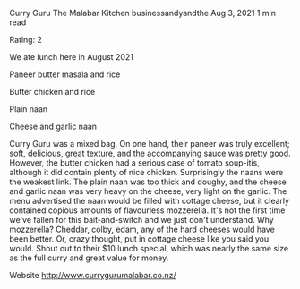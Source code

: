 Curry Guru The Malabar Kitchen
businessandyandthe
Aug 3, 2021
1 min read


Rating: 2 

We ate lunch here in August 2021 

Paneer butter masala and rice

Butter chicken and rice

Plain naan

Cheese and garlic naan 

Curry Guru was a mixed bag. On one hand, their paneer was truly excellent; soft, delicious, great texture, and the accompanying sauce was pretty good. However, the butter chicken had a serious case of tomato soup-itis, although it did contain plenty of nice chicken. Surprisingly the naans were the weakest link. The plain naan was too thick and doughy, and the cheese and garlic naan was very heavy on the cheese, very light on the garlic. The menu advertised the naan would be filled with cottage cheese, but it clearly contained copious amounts of flavourless mozzerella. It's not the first time we've fallen for this bait-and-switch and we just don't understand. Why mozzerella? Cheddar, colby, edam, any of the hard cheeses would have been better. Or, crazy thought, put in cottage cheese like you said you would. Shout out to their $10 lunch special, which was nearly the same size as the full curry and great value for money. 

Website http://www.currygurumalabar.co.nz/